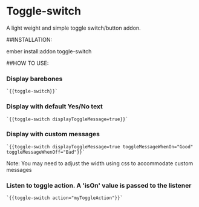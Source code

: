 # Toggle-switch

A light weight and simple toggle switch/button addon. 

##INSTALLATION:

ember install:addon toggle-switch

##HOW TO USE:

### Display barebones

    `{{toggle-switch}}`

### Display with default Yes/No text

    `{{toggle-switch displayToggleMessage=true}}`

### Display with custom messages

    `{{toggle-switch displayToggleMessage=true toggleMessageWhenOn="Good" toggleMessageWhenOff="Bad"}}`

  Note: You may need to adjust the width using css to accommodate custom messages

### Listen to toggle action. A 'isOn' value is passed to the listener
    `{{toggle-switch action="myToggleAction"}}`

